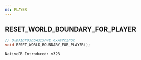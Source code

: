 ```yaml
---
ns: PLAYER
---
```

## RESET_WORLD_BOUNDARY_FOR_PLAYER

```c
// 0xDA1DF03D5A315F4E 0xA97C2F6C
void RESET_WORLD_BOUNDARY_FOR_PLAYER();
```

```
NativeDB Introduced: v323
```

